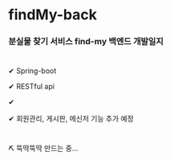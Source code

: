 # findMy-back

### 분실물 찾기 서비스 find-my 백엔드 개발일지
#
✔ Spring-boot

✔ RESTful api

✔ 

✔ 회원관리, 게시판, 메신저 기능 추가 예정 
#
⛏ 뚝딱뚝딱 만드는 중...
